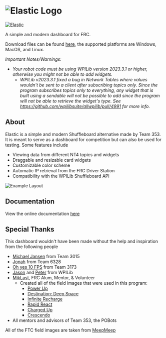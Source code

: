 # ![Elastic Logo](assets/logos/logo_full.png)

[![Elastic](https://github.com/Gold872/elastic-dashboard/actions/workflows/elastic-ci.yml/badge.svg)](https://github.com/Gold872/elastic-dashboard/actions/workflows/elastic-ci.yml)

A simple and modern dashboard for FRC.

Download files can be found [here](https://github.com/Gold872/elastic-dashboard/releases/latest), the supported platforms are Windows, MacOS, and Linux.

_Important Notes/Warnings:_ 
* _Your robot code must be using WPILib version 2023.3.1 or higher, otherwise you might not be able to add widgets._
    * _WPILib v2023.3.1 fixed a bug in Network Tables where values wouldn't be sent to a client after subscribing topics only. Since the program subscribes topics only to everything, any widget that is built using a sendable will not be possible to add since the program will not be able to retrieve the widget's type. See https://github.com/wpilibsuite/allwpilib/pull/4991 for more info._

## About

Elastic is a simple and modern Shuffleboard alternative made by Team 353. It is meant to serve as a dashboard for competition but can also be used for testing. Some features include

- Viewing data from different NT4 topics and widgets
- Draggable and resizable card widgets
- Customizable color scheme
- Automatic IP retrieval from the FRC Driver Station
- Compatibility with the WPILib Shuffleboard API

![Example Layout](/screenshots/example_layout.png)

## Documentation
View the online documentation [here](https://github.com/Gold872/elastic-dashboard/wiki)

## Special Thanks

This dashboard wouldn't have been made without the help and inspiration from the following people

* [Michael Jansen](https://github.com/mjansen4857) from Team 3015
* [Jonah](https://github.com/jwbonner) from Team 6328
* [Oh yes 10 FPS](https://github.com/oh-yes-0-fps) from Team 3173
* [Jason](https://github.com/jasondaming) and [Peter](https://github.com/PeterJohnson) from WPILib
* [MikLast](https://www.chiefdelphi.com/u/MikLast), FRC Alum, Mentor, & Volunteer
    * Created all of the field images that were used in this program:
        * [Power Up](https://www.chiefdelphi.com/t/pic-top-down-orthographic-view-of-the-field/161896)
        * [Destination: Deep Space](https://www.chiefdelphi.com/t/8k-2019-top-down-orthographic-field-views/337019)
        * [Infinite Recharge](https://www.chiefdelphi.com/t/2020-top-down-orthographic-field-views/369892)
        * [Rapid React](https://www.chiefdelphi.com/t/2022-top-down-field-renders/399031)
        * [Charged Up](https://www.chiefdelphi.com/t/2023-top-down-field-renders/421365)
        * [Crescendo](https://www.chiefdelphi.com/t/2024-crescendo-top-down-field-renders/447764)
* All mentors and advisors of Team 353, the POBots


All of the FTC field images are taken from [MeepMeep](https://github.com/NoahBres/MeepMeep)